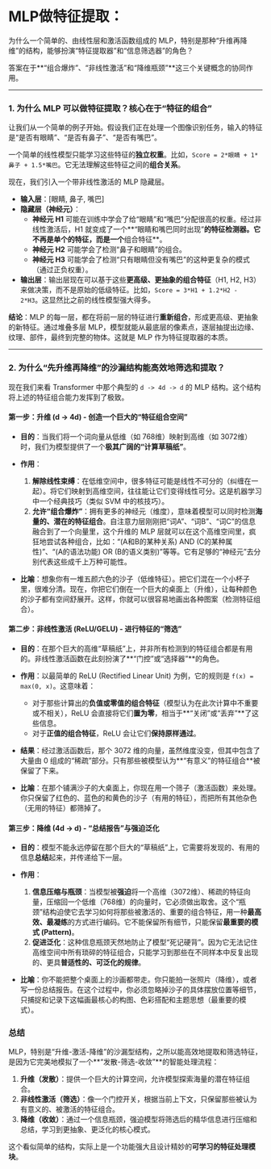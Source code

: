 

# MLP做特征提取：

为什么一个简单的、由线性层和激活函数组成的 MLP，特别是那种“升维再降维”的结构，能够扮演“特征提取器”和“信息筛选器”的角色？

答案在于**“组合爆炸”、“非线性激活”和“降维瓶颈”**这三个关键概念的协同作用。

---

### **1. 为什么 MLP 可以做特征提取？核心在于“特征的组合”**

让我们从一个简单的例子开始。假设我们正在处理一个图像识别任务，输入的特征是“是否有眼睛”、“是否有鼻子”、“是否有嘴巴”。

一个简单的线性模型只能学习这些特征的**独立权重**。比如，`Score = 2*眼睛 + 1*鼻子 + 1.5*嘴巴`。它无法理解这些特征之间的**组合关系**。

现在，我们引入一个带非线性激活的 MLP 隐藏层。

*   **输入层**：[眼睛, 鼻子, 嘴巴]
*   **隐藏层（神经元）**：
    *   **神经元 H1** 可能在训练中学会了给“眼睛”和“嘴巴”分配很高的权重。经过非线性激活后，H1 就变成了一个**“眼睛和嘴巴同时出现”**的特征检测器。它不再是单个的特征，而是一个**组合特征**。
    *   **神经元 H2** 可能学会了检测“鼻子和眼睛”的组合。
    *   **神经元 H3** 可能学会了检测“只有眼睛但没有嘴巴”的这种更复杂的模式（通过正负权重）。
*   **输出层**：输出层现在可以基于这些**更高级、更抽象的组合特征**（H1, H2, H3）来做决策，而不是原始的低级特征。比如，`Score = 3*H1 + 1.2*H2 - 2*H3`。这显然比之前的线性模型强大得多。

**结论**：MLP 的每一层，都在将前一层的特征进行**重新组合**，形成更高级、更抽象的新特征。通过堆叠多层 MLP，模型就能从最底层的像素点，逐层抽提出边缘、纹理、部件，最终到完整的物体。这就是 MLP 作为特征提取器的本质。

---

### **2. 为什么“先升维再降维”的沙漏结构能高效地筛选和提取？**

现在我们来看 Transformer 中那个典型的 `d -> 4d -> d` 的 MLP 结构。这个结构将上述的特征组合能力发挥到了极致。

#### **第一步：升维 (d -> 4d) - 创造一个巨大的“特征组合空间”**

*   **目的**：当我们将一个词向量从低维（如 768维）映射到高维（如 3072维）时，我们为模型提供了一个**极其广阔的“计算草稿纸”**。
*   **作用**：
    1.  **解除线性束缚**：在低维空间中，很多特征可能是线性不可分的（纠缠在一起）。将它们映射到高维空间，往往能让它们变得线性可分。这是机器学习中一个经典技巧（类似 SVM 中的核技巧）。
    2.  **允许“组合爆炸”**：拥有更多的神经元（维度），意味着模型可以同时检测**海量的、潜在的特征组合**。自注意力层刚刚把“词A”、“词B”、“词C”的信息融合到了一个向量里，这个升维的 MLP 层就可以在这个高维空间里，疯狂地尝试各种组合，比如：“(A和B的某种关系) AND (C的某种属性)”、“(A的语法功能) OR (B的语义类别)”等等。它有足够的“神经元”去分别代表这些成千上万种可能性。

*   **比喻**：想象你有一堆五颜六色的沙子（低维特征）。把它们混在一个小杯子里，很难分清。现在，你把它们倒在一个巨大的桌面上（升维），让每种颜色的沙子都有空间舒展开。这样，你就可以很容易地画出各种图案（检测特征组合）。

#### **第二步：非线性激活 (ReLU/GELU) - 进行特征的“筛选”**

*   **目的**：在那个巨大的高维“草稿纸”上，并非所有检测到的特征组合都是有用的。非线性激活函数在此刻扮演了**“门控”或“选择器”**的角色。
*   **作用**：以最简单的 ReLU (Rectified Linear Unit) 为例，它的规则是 `f(x) = max(0, x)`。这意味着：
    *   对于那些计算出的**负值或零值的组合特征**（模型认为在此次计算中不重要或不相关），ReLU 会直接将它们**置为零**，相当于**“关闭”或“丢弃”**了这些信息。
    *   对于**正值的组合特征**，ReLU 会让它们**保持原样通过**。
*   **结果**：经过激活函数后，那个 3072 维的向量，虽然维度没变，但其中包含了大量由 0 组成的“稀疏”部分。只有那些被模型认为**“有意义”的特征组合**被保留了下来。

*   **比喻**：在那个铺满沙子的大桌面上，你现在用一个筛子（激活函数）来处理。你只保留了红色的、蓝色的和黄色的沙子（有用的特征），而把所有其他杂色（无用的特征）都筛掉了。

#### **第三步：降维 (4d -> d) - “总结报告”与强迫泛化**

*   **目的**：模型不能永远停留在那个巨大的“草稿纸”上，它需要将发现的、有用的信息**总结**起来，并传递给下一层。
*   **作用**：
    1.  **信息压缩与瓶颈**：当模型被**强迫**将一个高维（3072维）、稀疏的特征向量，压缩回一个低维（768维）的向量时，它必须做出取舍。这个“瓶颈”结构迫使它去学习如何将那些被激活的、重要的组合特征，用一种**最高效、最凝练**的方式进行编码。它不能保留所有细节，只能保留**最重要的模式 (Pattern)**。
    2.  **促进泛化**：这种信息瓶颈天然地防止了模型“死记硬背”。因为它无法记住高维空间中所有琐碎的特征组合，只能学习到那些在不同样本中反复出现的、更具**普适性的、可泛化的规律**。

*   **比喻**：你不能把整个桌面上的沙画都带走。你只能拍一张照片（降维），或者写一份总结报告。在这个过程中，你必须忽略掉沙子的具体摆放位置等细节，只捕捉和记录下这幅画最核心的构图、色彩搭配和主题思想（最重要的模式）。

### **总结**

MLP，特别是“升维-激活-降维”的沙漏型结构，之所以能高效地提取和筛选特征，是因为它完美地模拟了一个**“发散-筛选-收敛”**的智能处理流程：

1.  **升维（发散）**：提供一个巨大的计算空间，允许模型探索海量的潜在特征组合。
2.  **非线性激活（筛选）**：像一个门控开关，根据当前上下文，只保留那些被认为有意义的、被激活的特征组合。
3.  **降维（收敛）**：通过一个信息瓶颈，强迫模型将筛选后的精华信息进行压缩和总结，学习到更抽象、更泛化的核心模式。

这个看似简单的结构，实际上是一个功能强大且设计精妙的**可学习的特征处理模块**。

